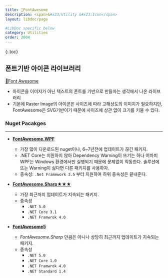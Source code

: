```yaml
---
title: 🔗FontAwesome
description: <span>&#x23;Utility &#x23;Icon</span>
layout: libdoc/page

#LibDoc specific below
category: Utilities
order: 2004
---
```

{:.toc}

## 폰트기반 아이콘 라이브러리

[🔗Font Awesome](https://fontawesome.com/)

* 아이콘을 이미지가 아닌 텍스트의 폰트를 기반으로 만들자는 생각에서 나온 라이브러리
* 기본에 Raster Image의 아이콘은 사이즈에 따라 고해상도의 이미지가 필요하지만, <br/>FontAwesome은 SVG기반이기 때문에 사이즈에 상관 없이 크기를 키울 수 있다.
  
### **Nuget  Pacakges**
---

  * [**FontAwesome.WPF**](https://github.com/charri/Font-Awesome-WPF/)
      * 가장 많이 다운로드된 nuget이나, 6~7년전에 업데이트가 끊긴 패키지.
      * .NET Core는 지원하지 않아 Dependency Warning이 뜨기는 하나 
      어차피 WPF는 Windows 환경에서만 실행되기 때문에 문제없이 작동한다. 솔루션에 뜨는 Warning이 싫다면 다른 패키지를 사용하자.
      * 종속성: `.Net Framework 3.5` 부터 지원하여 하위 종속성은 끝내준다.
          
  * [**FontAwesome.Sharp**★★★](https://github.com/awesome-inc/FontAwesome.Sharp)
      * 가장 최근까지 업데이트가 지속되는 패키지.
      * 종속성
          * `.NET 5.0`
          * `.NET Core 3.1`
          * `.NET Framwrok 4.0`
          
  * [**FontAwesome5**](https://github.com/MartinTopfstedt/FontAwesome5)
      
      * *FontAwesome.Sharp* 만큼은 아니나 상당히 최근까지 업데이트가 지속되는 패키지.
      * 종속성
          * `.NET 5.0`
          * `.NET Core 1.0`
          * `.NET Framwrok 4.0`
          * `.NET Standard 1.4`